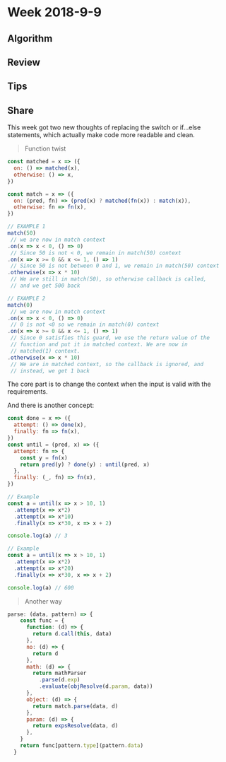 # Week 2018-9-9

## Algorithm

## Review

## Tips

## Share

This week got two new thoughts of replacing the switch or if...else statements, which actually make code more readable and clean.

> Function twist

```javascript
const matched = x => ({
  on: () => matched(x),
  otherwise: () => x,
})

const match = x => ({  
  on: (pred, fn) => (pred(x) ? matched(fn(x)) : match(x)),
  otherwise: fn => fn(x),
})

// EXAMPLE 1
match(50)
 // we are now in match context
.on(x => x < 0, () => 0)
 // Since 50 is not < 0, we remain in match(50) context
.on(x => x >= 0 && x <= 1, () => 1)
 // Since 50 is not between 0 and 1, we remain in match(50) context
.otherwise(x => x * 10)
 // We are still in match(50), so otherwise callback is called,
 // and we get 500 back

// EXAMPLE 2
match(0)
 // we are now in match context
.on(x => x < 0, () => 0)
 // 0 is not <0 so we remain in match(0) context
.on(x => x >= 0 && x <= 1, () => 1)
 // Since 0 satisfies this guard, we use the return value of the
 // function and put it in matched context. We are now in
 // matched(1) context.
.otherwise(x => x * 10)
 // We are in matched context, so the callback is ignored, and
 // instead, we get 1 back
```

The core part is to change the context when the input is valid with the requirements. 

And there is another concept:

```javascript
const done = x => ({
  attempt: () => done(x),
  finally: fn => fn(x),
})
const until = (pred, x) => ({
  attempt: fn => {
    const y = fn(x)
    return pred(y) ? done(y) : until(pred, x)
  },
  finally: (_, fn) => fn(x),
})

// Example
const a = until(x => x > 10, 1)
  .attempt(x => x*2)
  .attempt(x => x*10)
  .finally(x => x*30, x => x + 2)

console.log(a) // 3

// Example
const a = until(x => x > 10, 1)
  .attempt(x => x*2)
  .attempt(x => x*20)
  .finally(x => x*30, x => x + 2)

console.log(a) // 600
```

> Another way

```javascript
parse: (data, pattern) => {
    const func = {
      function: (d) => {
        return d.call(this, data)
      },
      no: (d) => {
        return d
      },
      math: (d) => {
        return mathParser
          .parse(d.exp)
          .evaluate(objResolve(d.param, data))
      },
      object: (d) => {
        return match.parse(data, d)
      },
      param: (d) => {
        return expsResolve(data, d)
      },
    }
    return func[pattern.type](pattern.data)
  }

```